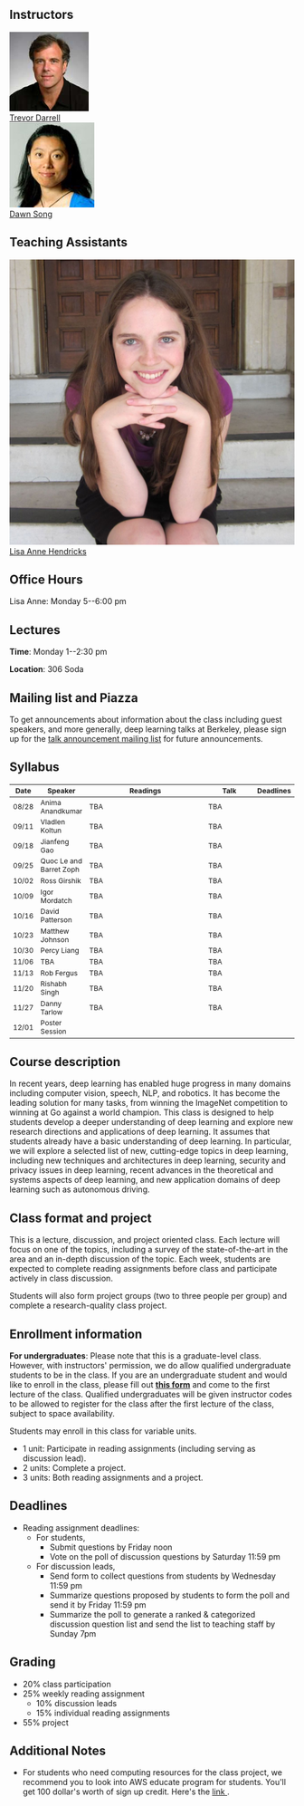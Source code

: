 ## Instructors
<div class="instructor">
  <a href="https://people.eecs.berkeley.edu/~trevor/">
  <div class="instructorphoto"><img src="trevordarrell.jpg"></div>
  <div>Trevor Darrell</div>
  </a>
</div>
<div class="instructor">
  <a href="https://people.eecs.berkeley.edu/~dawnsong/">
  <div class="instructorphoto"><img src="dawnsong.jpg"></div>
  <div>Dawn Song</div>
  </a>
</div>

## Teaching Assistants
<div class="instructor">
  <a href="https://people.eecs.berkeley.edu/~lisa_anne/">
  <div class="instructorphoto"><img src="lisaannehendricks.jpg"></div>
  <div>Lisa Anne Hendricks</div>
  </a>
</div>

## Office Hours

Lisa Anne: Monday 5--6:00 pm

## Lectures
**Time**: Monday 1--2:30 pm

**Location**: 306 Soda

## Mailing list and Piazza
To get announcements about information about the class including guest speakers, and more generally, deep learning talks at Berkeley, please sign up for the [talk announcement mailing list](https://groups.google.com/forum/#!forum/berkeley-deep-learning) for future announcements.

## Syllabus

<table style="table-layout: fixed; font-size: 88%;">
  <thead>
    <tr>
      <th style="width: 5%;">Date</th>
      <th style="width: 17%;">Speaker</th>
      <th style="width: 50%;">Readings</th>
      <th style="width: 20%;">Talk</th>
      <th style="width: 8%;">Deadlines</th>
    </tr>
  </thead>
  <tbody>
    <tr>
      <td>08/28</td>
      <td>Anima Anandkumar</td>
      <td>TBA</td>
      <td>TBA</td>
      <td></td>
    </tr>
    <tr>
      <td>09/11</td>
      <td>Vladlen Koltun</td>
      <td>TBA</td>
      <td>TBA</td>
      <td></td>
    </tr>
    <tr>
      <td>09/18</td>
      <td>Jianfeng Gao</td>
      <td>TBA</td>
      <td>TBA</td>
      <td></td>
    </tr>
    <tr>
      <td>09/25</td>
      <td>Quoc Le and Barret Zoph</td>
      <td>TBA</td>
      <td>TBA</td>
      <td></td>
    </tr>
    <tr>
      <td>10/02</td>
      <td>Ross Girshik</td>
      <td>TBA</td>
      <td>TBA</td>
      <td></td>
    </tr>
    <tr>
      <td>10/09</td>
      <td>Igor Mordatch</td>
      <td>TBA</td>
      <td>TBA</td>
      <td></td>
    </tr>
    <tr>
      <td>10/16</td>
      <td>David Patterson</td>
      <td>TBA</td>
      <td>TBA</td>
      <td></td>
    </tr>
    <tr>
      <td>10/23</td>
      <td>Matthew Johnson</td>
      <td>TBA</td>
      <td>TBA</td>
      <td></td>
    </tr>
    <tr>
      <td>10/30</td>
      <td>Percy Liang</td>
      <td>TBA</td>
      <td>TBA</td>
      <td></td>
    </tr>
    <tr>
      <td>11/06</td>
      <td>TBA</td>
      <td>TBA</td>
      <td>TBA</td>
      <td></td>
    </tr>
    <tr>
      <td>11/13</td>
      <td>Rob Fergus</td>
      <td>TBA</td>
      <td>TBA</td>
      <td></td>
    </tr>
    <tr>
      <td>11/20</td>
      <td>Rishabh Singh</td>
      <td>TBA</td>
      <td>TBA</td>
      <td></td>
    </tr>
    <tr>
      <td>11/27</td>
      <td>Danny Tarlow</td>
      <td>TBA</td>
      <td>TBA</td>
      <td></td>
    </tr>
    <tr>
      <td>12/01</td>
      <td>Poster Session</td>
      <td></td>
      <td></td>
      <td></td>
    </tr>
  </tbody>
</table>

## Course description
In recent years, deep learning has enabled huge progress in many domains including computer vision, speech, NLP, and robotics. It has become the leading solution for many tasks, from winning the ImageNet competition to winning at Go against a world champion. This class is designed to help students develop a deeper understanding of deep learning and explore new research directions and applications of deep learning. It assumes that students already have a basic understanding of deep learning. In particular, we will explore a selected list of new, cutting-edge topics in deep learning, including new techniques and architectures in deep learning, security and privacy issues in deep learning, recent advances in the theoretical and systems aspects of deep learning, and new application domains of deep learning such as autonomous driving.

## Class format and project
This is a lecture, discussion, and project oriented class. Each lecture will focus on one of the topics, including a survey of the state-of-the-art in the area and an in-depth discussion of the topic. Each week, students are expected to complete reading assignments before class and participate actively in class discussion.

Students will also form project groups (two to three people per group) and complete a research-quality class project.

## Enrollment information
**For undergraduates**: Please note that this is a graduate-level class. However, with instructors' permission, we do allow qualified undergraduate students to be in the class. If you are an undergraduate student and would like to enroll in the class, please fill out **[this form](https://docs.google.com/forms/d/e/1FAIpQLSdQT0hPZQ0UjjTarXel3f5ZvQV2XmeMf70MoB7CStaihrNtTA/viewform)** and come to the first lecture of the class. Qualified undergraduates will be given instructor codes to be allowed to register for the class after the first lecture of the class, subject to space availability.

Students may enroll in this class for variable units.

* 1 unit: Participate in reading assignments (including serving as discussion lead).
* 2 units: Complete a project.
* 3 units: Both reading assignments and a project.

## Deadlines
* Reading assignment deadlines:
  * For students,
    * Submit questions by Friday noon
    * Vote on the poll of discussion questions by Saturday 11:59 pm
  * For discussion leads,
    * Send form to collect questions from students by Wednesday 11:59 pm
    * Summarize questions proposed by students to form the poll and send it by Friday 11:59 pm
    * Summarize the poll to generate a ranked & categorized discussion question list and send the list to teaching staff by Sunday 7pm

## Grading
* 20% class participation
* 25% weekly reading assignment
  * 10% discussion leads
  * 15% individual reading assignments
* 55% project

## Additional Notes
* For students who need computing resources for the class project, we recommend you to look into AWS educate program for students. You'll get 100 dollar's worth of sign up credit. Here's the <a href="https://aws.amazon.com/education/awseducate/apply/"> link </a>. 
